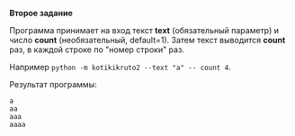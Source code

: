 **Второе задание**

Программа принимает на вход текст **text** (обязательный параметр) и число **count** (необязательный, default=1). Затем текст выводится **count** раз, в каждой строке по "номер строки" раз.

Например `python -m kotikikruto2 --text "a" -- count 4`.

Результат программы:

```
a
aa
aaa
aaaa
```